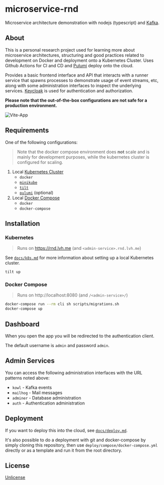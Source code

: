 # microservice-rnd

Microservice architecture demonstration with nodejs (typescript) and [Kafka](https://kafka.apache.org/).

## About

This is a personal research project used for learning more about microservice architectures,
structuring and good practices related to development on Docker and deployment onto a
Kubernetes Cluster. Uses Github Actions for CI and CD and [Pulumi](https://www.pulumi.com/)
deploy onto the cloud.

Provides a basic frontend interface and API that interacts with a runner service that
spawns processes to demonstrate usage of event streams, etc, along with some administration
interfaces to inspect the underlying services. [Keycloak](https://www.keycloak.org/) is used
for authentication and authorization.

**Please note that the out-of-the-box configurations are not safe for a production environment.**

![Vite-App](https://user-images.githubusercontent.com/161548/163657043-a2f3b766-77a6-44fc-8b62-078c6fa8390c.png)

## Requirements

One of the following configurations:

> Note that the docker compose environment does **not** scale and is mainly for development
> purposes, while the kubernetes cluster is configured for scaling.

1. Local [Kubernetes Cluster](#kubernetes)
    * `docker`
    * [`minikube`](https://minikube.sigs.k8s.io/docs/)
    * [`tilt`](https://tilt.dev/)
    * [`pulumi`](https://www.pulumi.com/) (optional)
2. Local [Docker Compose](#docker-compose)
    * `docker`
    * `docker-compose`

## Installation

### Kubernetes

> Runs on https://rnd.lvh.me (and `<admin-service>.rnd.lvh.me`)

See [`docs/k8s.md`](docs/k8s.md) for more information about setting up a local Kubernetes cluster.

```bash
tilt up
```

### Docker Compose

> Runs on http://localhost:8080 (and `/<admin-service>/`)

```bash
docker-compose run --rm cli sh scripts/migrations.sh
docker-compose up
```

## Dashboard

When you open the app you will be redirected to the authentication client.

The default username is `admin` and password `admin`.

## Admin Services

You can access the following administration interfaces with the URL patterns noted above:

* `kowl` - Kafka events
* `mailhog` - Mail messages
* `adminer` - Database administration
* `auth` - Authentication administration

## Deployment

If you want to deploy this into the cloud, see [`docs/deploy.md`](docs/deploy.md).

It's also possible to do a deployment with git and docker-compose by simply cloning this repository,
then use `deploy/compose/docker-compose.yml` directly or as a template and run it from the root directory.

## License

[Unlicense](./UNLICENSE)
